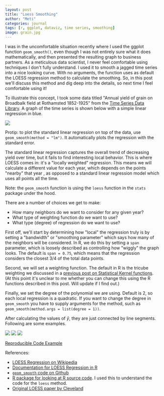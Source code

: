 ```yaml
---
layout: post
title: "Loess Smoothing"
author: "Meti"
categories: journal
tags: [r, ggplot, dataviz, time series, smoothing]
image: grain.jpg
---
```


I was in the uncomfortable situation recently where I used the ggplot function `geom_smooth()`, even though I was not entirely sure what it does mathematically, and then presented the resulting graph to business partners. As a meticulous data scientist, I never feel comfortable using techniques I don't fully understand. I used it to smooth a jagged time series into a nice looking curve. With no arguments, the function uses as default the LOESS regression method to calculate the smoothing.  So, in this post we'll discuss this method and dig deep into the details, so next time I feel comfortable using it!

To illustrate this concept, I took some data titled "Annual yield of grain on Broadbalk field at Rothamsted 1852-1925" from the [Time Series Data Library](https://datamarket.com/data/list/?q=provider:tsdl). A graph of the time series is shown below with a simple linear regression in blue.

![](https://meticulousdatascience.com/assets/img/annual_grain_yield_plot.png)

Protip: to plot the standard linear regression on top of the data, use `geom_smooth(method = "lm")`. It automatically plots the regression with the standard error. 

The standard linear regression captures the overall trend of decreasing yield over time, but it fails to find interesting local behavior. This is where LOESS comes in: it's a "locally weighted" regression. This means we will calculate a different value for each year, which depends on the points "nearby" that year , as opposed to a standard linear regression model which uses all points all the time. 

Note: the `geom_smooth` function is using the `loess` function in the `stats` package under the hood.

There are a number of choices we get to make:

- How many neighbors do we want to consider for any given year?
- What type of weighting function do we want to use?
- What type (degree) of regression do we want to use? 

First off, we'll start by determining how "local" the regression truly is by setting a "bandwidth" or "smoothing parameter" which says how many of the neighbors will be considered. In R, we do this by setting a `span` parameter, which is loosely described as controlling how "wiggly" the graph looks. The default is `span = 0.75`, which means that the regression considers the closest 3/4 of the total data points.

Second, we will set a weighting function. The default in R is the tricube weighting we discussed in a [previous post on Statistical Kernel functions](https://meticulousdatascience.com/journal/kernel-window-functions.html). (At this point it's unclear to me whether you can change this using the R functions described in this post. Will update if I find out.)

Finally, we set the degree of the polynomial we are using. Default is 2, so each local regression is a quadratic. If you want to change the degree in `geom_smooth` you have to supply arguments for the method, such as 
`geom_smooth(method.args = list(degree = 1))`. 

After calculating the values of $\hat{y}$, they are just connected by line segments. Following are some examples.

![](https://meticulousdatascience.com/assets/img/loess_smooth1.png)
![](https://meticulousdatascience.com/assets/img/loess_smooth2.png)
![](https://meticulousdatascience.com/assets/img/loess_smooth3.png)

[Reproducible Code Example](https://github.com/meticulousdatascience/mds-blog/blob/master/assets/code/loess_smoothing.R)

References:

- [LOESS Regression on Wikipedia](https://en.wikipedia.org/wiki/Local_regression)
- [Documentation for LOESS Regression in R](https://stat.ethz.ch/R-manual/R-devel/library/stats/html/loess.html)
- [`geom_smooth` code on Github](https://github.com/tidyverse/ggplot2/blob/master/R/stat-smooth.r)
- [R package for looking at R source code](https://github.com/jimhester/lookup#readme). I used this to understand the code for the `loess` method.
- [Original LOESS paper by Cleveland](https://pdfs.semanticscholar.org/414e/5d1f5a75e2327d99b5bbb93f2e4e241c5acc.pdf)

